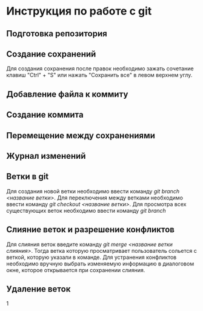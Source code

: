 # Инструкция по работе с git

## Подготовка репозитория

## Создание сохранений
Для создания сохранения после правок необходимо зажать сочетание клавиш "Ctrl" + "S" или нажать "Сохранить все" в левом верхнем углу.
## Добавление файла к коммиту

## Создание коммита

## Перемещение между сохранениями

## Журнал изменений

## Ветки в git
Для создания новой ветки необходимо ввести команду *git branch <название ветки>*. Для переключения между ветками необходимо ввести команду *git checkout <название ветки>*. Для просмотра всех существующих веток необходимо ввести команду *git branch*
## Слияние веток и разрешение конфликтов
Для слияния веток введите команду *git merge <название ветки слияния>*. Тогда ветка которую просматривает пользователь сольется с веткой, которую указали в команде. Для устранения конфликтов необходимо вручную выбрать изменяемую информацию в диалоговом окне, которое открывается при сохранении слияния.
## Удаление веток
1